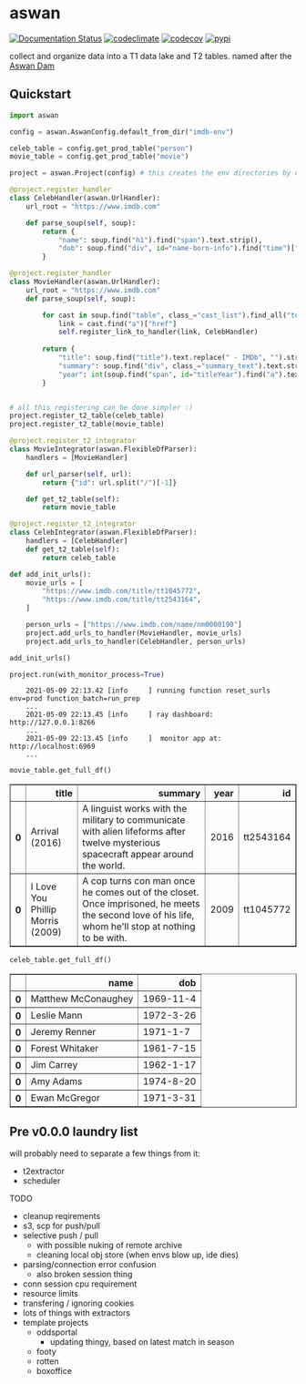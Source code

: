 # aswan

[![Documentation Status](https://readthedocs.org/projects/aswan/badge/?version=latest)](https://aswan.readthedocs.io/en/latest)
[![codeclimate](https://img.shields.io/codeclimate/maintainability/endremborza/aswan.svg)](https://codeclimate.com/github/endremborza/aswan)
[![codecov](https://img.shields.io/codecov/c/github/endremborza/aswan)](https://codecov.io/gh/endremborza/aswan)
[![pypi](https://img.shields.io/pypi/v/aswan.svg)](https://pypi.org/project/aswan/)

collect and organize data into a T1 data lake and T2 tables. 
named after the [Aswan Dam](https://en.wikipedia.org/wiki/Aswan_Dam)

## Quickstart


```python
import aswan

config = aswan.AswanConfig.default_from_dir("imdb-env")

celeb_table = config.get_prod_table("person")
movie_table = config.get_prod_table("movie")

project = aswan.Project(config) # this creates the env directories by default

@project.register_handler
class CelebHandler(aswan.UrlHandler):
    url_root = "https://www.imdb.com"

    def parse_soup(self, soup):
        return {
            "name": soup.find("h1").find("span").text.strip(),
            "dob": soup.find("div", id="name-born-info").find("time")["datetime"],
        }

@project.register_handler
class MovieHandler(aswan.UrlHandler):
    url_root = "https://www.imdb.com"
    def parse_soup(self, soup):

        for cast in soup.find("table", class_="cast_list").find_all("td", class_="primary_photo")[:3]:
            link = cast.find("a")["href"]
            self.register_link_to_handler(link, CelebHandler)
        
        return {
            "title": soup.find("title").text.replace(" - IMDb", "").strip(),
            "summary": soup.find("div", class_="summary_text").text.strip(),
            "year": int(soup.find("span", id="titleYear").find("a").text),
        }


# all this registering can be done simpler :)
project.register_t2_table(celeb_table)
project.register_t2_table(movie_table)

@project.register_t2_integrator
class MovieIntegrator(aswan.FlexibleDfParser):
    handlers = [MovieHandler]

    def url_parser(self, url):
        return {"id": url.split("/")[-1]}

    def get_t2_table(self):
        return movie_table

@project.register_t2_integrator
class CelebIntegrator(aswan.FlexibleDfParser):
    handlers = [CelebHandler]
    def get_t2_table(self):
        return celeb_table

def add_init_urls():
    movie_urls = [
        "https://www.imdb.com/title/tt1045772",
        "https://www.imdb.com/title/tt2543164",
    ]

    person_urls = ["https://www.imdb.com/name/nm0000190"]
    project.add_urls_to_handler(MovieHandler, movie_urls)
    project.add_urls_to_handler(CelebHandler, person_urls)

add_init_urls()

project.run(with_monitor_process=True)
```

```
    2021-05-09 22:13.42 [info     ] running function reset_surls   env=prod function_batch=run_prep
    ...
    2021-05-09 22:13.45 [info     ] ray dashboard: http://127.0.0.1:8266
    ...
    2021-05-09 22:13.45 [info     ]  monitor app at: http://localhost:6969
    ...
```

```python
movie_table.get_full_df()
```
<table border="1" class="dataframe">
  <thead>
    <tr style="text-align: right;">
      <th></th>
      <th>title</th>
      <th>summary</th>
      <th>year</th>
      <th>id</th>
    </tr>
  </thead>
  <tbody>
    <tr>
      <th>0</th>
      <td>Arrival (2016)</td>
      <td>A linguist works with the military to communicate with alien lifeforms after twelve mysterious spacecraft appear around the world.</td>
      <td>2016</td>
      <td>tt2543164</td>
    </tr>
    <tr>
      <th>0</th>
      <td>I Love You Phillip Morris (2009)</td>
      <td>A cop turns con man once he comes out of the closet. Once imprisoned, he meets the second love of his life, whom he'll stop at nothing to be with.</td>
      <td>2009</td>
      <td>tt1045772</td>
    </tr>
  </tbody>
</table>


```python
celeb_table.get_full_df()
```
<table border="1" class="dataframe">
  <thead>
    <tr style="text-align: right;">
      <th></th>
      <th>name</th>
      <th>dob</th>
    </tr>
  </thead>
  <tbody>
    <tr>
      <th>0</th>
      <td>Matthew McConaughey</td>
      <td>1969-11-4</td>
    </tr>
    <tr>
      <th>0</th>
      <td>Leslie Mann</td>
      <td>1972-3-26</td>
    </tr>
    <tr>
      <th>0</th>
      <td>Jeremy Renner</td>
      <td>1971-1-7</td>
    </tr>
    <tr>
      <th>0</th>
      <td>Forest Whitaker</td>
      <td>1961-7-15</td>
    </tr>
    <tr>
      <th>0</th>
      <td>Jim Carrey</td>
      <td>1962-1-17</td>
    </tr>
    <tr>
      <th>0</th>
      <td>Amy Adams</td>
      <td>1974-8-20</td>
    </tr>
    <tr>
      <th>0</th>
      <td>Ewan McGregor</td>
      <td>1971-3-31</td>
    </tr>
  </tbody>
</table>




## Pre v0.0.0 laundry list

will probably need to separate a few things from it:
- t2extractor
- scheduler

TODO
- cleanup reqirements
- s3, scp for push/pull
- selective push / pull
  - with possible nuking of remote archive
  - cleaning local obj store (when envs blow up, ide dies)
- parsing/connection error confusion
  - also broken session thing
- conn session cpu requirement
- resource limits
- transfering / ignoring cookies
- lots of things with extractors
- template projects
  - oddsportal
    - updating thingy, based on latest match in season
  - footy
  - rotten
  - boxoffice

